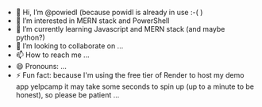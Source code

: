 - 👋 Hi, I’m @powiedl (because powidl is already in use :-( )
- 👀 I’m interested in MERN stack and PowerShell
- 🌱 I’m currently learning Javascript and MERN stack (and maybe python?)
- 💞️ I’m looking to collaborate on ...
- 📫 How to reach me ...
- 😄 Pronouns: ...
- ⚡ Fun fact: because I'm using the free tier of Render to host my demo app yelpcamp it may take some seconds to spin up (up to a minute to be honest), so please be patient ...

<!---
powiedl/powiedl is a ✨ special ✨ repository because its `README.md` (this file) appears on your GitHub profile.
You can click the Preview link to take a look at your changes.
--->
